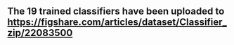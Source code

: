 ## The 19 trained classifiers have been uploaded to https://figshare.com/articles/dataset/Classifier_zip/22083500
